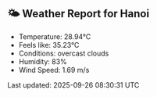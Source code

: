 <!-- WEATHER-START -->
## 🌤 Weather Report for Hanoi

- Temperature: 28.94°C
- Feels like: 35.23°C
- Conditions: overcast clouds
- Humidity: 83%
- Wind Speed: 1.69 m/s

Last updated: 2025-09-26 08:30:31 UTC
<!-- WEATHER-END -->
